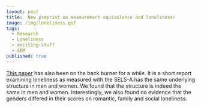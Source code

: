 ```yaml
---
layout: post
title:  New preprint on measurement equivalence and loneliness!
image: /img/loneliness.gif
tags:
  - Research
  - Loneliness
  - exciting-stuff
  - SEM
published: true
---
```


[This paper](https://psyarxiv.com/eyknz/) has also been on the back burner for a while. It is a short report examining loneliness as measured with the SELS-A has the same underlying structure in men and women. We found that the structure is indeed the same in men and women. Interestingly, we also found no evidence that the genders differed in their scores on romantic, family and social loneliness.

